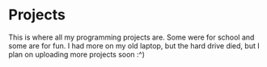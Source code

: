 # Projects

This is where all my programming projects are. Some were for school and some are for fun. I had more on my old laptop, but the hard drive died, but I plan on uploading more projects soon :^)

